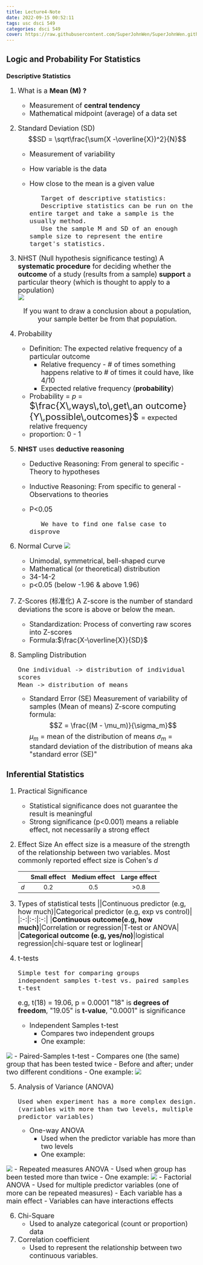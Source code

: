 ```yaml
---
title: Lecture4-Note
date: 2022-09-15 00:52:11
tags: usc dsci 549
categories: dsci 549
cover: https://raw.githubusercontent.com/SuperJohnWen/SuperJohnWen.github.io/master/img/dsci549.png
---
```

## Logic and Probability For Statistics

### Descriptive Statistics

<font size = 4>

1. What is a **Mean (M) ?**
   - Measurement of **central tendency**
   - Mathematical midpoint (average) of a data set
2. Standard Deviation (SD)
   $$SD = \sqrt\frac{\sum(X -\overline{X})^2}{N}$$
   - Measurement of variability
   - How variable is the data
   - How close to the mean is a given value

            Target of descriptive statistics:
            Descriptive statistics can be run on the entire target and take a sample is the usually method.
            Use the sample M and SD of an enough sample size to represent the entire target's statistics.
3. NHST (Null hypothesis significance testing)
   A **systematic procedure** for deciding whether the **outcome** of a study (results from a sample) **support** a particular theory (which is thought to apply to a population)<br> 
   <img src="lecture3-Note/NHST.png">
   <center>If you want to draw a conclusion about a population, your sample better be from that population.
4. Probability
   - Definition: The expected relative frequency of a particular outcome
     - Relative frequency - # of times something happens relative to # of times it could have, like 4/10
     - Expected relative frequency (**probability**)
   - Probability = $p$ = <font size = 5>$\frac{X\,ways\,to\,get\,an outcome}{Y\,possible\,outcomes}$ </font> = expected relative frequency
   - proportion: 0 - 1
5. **NHST** uses **deductive reasoning**
   - Deductive Reasoning: From general to specific - Theory to hypotheses
   - Inductive Reasoning: From specific to general - Observations to theories
   - P<0.05

            We have to find one false case to disprove

6. Normal Curve
   <img src="lecture3-Note/normalcurve.png">
   - Unimodal, symmetrical, bell-shaped curve
   - Mathematical (or theoretical) distribution
   - 34-14-2
   - p<0.05 (below -1.96 & above 1.96)
7. Z-Scores (标准化)
   A Z-score is the number of standard deviations the score is above or below the mean.
   - Standardization: Process of converting raw scores into Z-scores
   - Formula:$\frac{X-\overline{X}}{SD}$

8. Sampling Distribution

       One individual -> distribution of individual scores
       Mean -> distribution of means

   - Standard Error (SE)
   Measurement of variability of samples (Mean of means)
   Z-score computing formula:
   $$Z = \frac{(M - \mu_m)}{\sigma_m}$$
   $\mu_m$ = mean of the distribution of means
   $\sigma_m$ = standard deviation of the distribution of means aka "standard error (SE)"




### Inferential Statistics

1. Practical Significance
   - Statistical significance does not guarantee the result is meaningful
   - Strong significance (p<0.001) means a reliable effect, not necessarily a strong effect
2. Effect Size
   An effect size is a measure of the strength of the relationship between two variables. Most commonly reported effect size is Cohen's $d$
   <div class = "center">

   ||Small effect|Medium effect|Large effect|
   |:-:|:-:|:-:|:-:|
   |$d$|0.2|0.5|>0.8|

   </div>
3. Types of statistical tests
   ||Continuous predictor (e.g, how much)|Categorical predictor (e.g, exp vs control)|
   |:-:|:-:|:-:|
   |**Continuous outcome(e.g, how much)**|Correlation or regression|T-test or ANOVA|
   |**Categorical outcome (e.g, yes/no)**|logistical regression|chi-square test or loglinear|

4. t-tests

       Simple test for comparing groups
       independent samples t-test vs. paired samples t-test


   e.g, t(18) = 19.06, p = 0.0001  "18" is **degrees of freedom**, "19.05" is **t-value**, "0.0001" is significance

   - Independent Samples t-test
     - Compares two independent groups
     - One example:
  <img src="Lecture3-Note/Indtest.png">
   - Paired-Samples t-test
     - Compares one (the same) group that has been tested twice
     - Before and after; under two different conditions
     - One example:
  <img src="Lecture3-Note/pairedtest.png">

5. Analysis of Variance (ANOVA)
   
       Used when experiment has a more complex design.
       (variables with more than two levels, multiple predictor variables)
   - One-way ANOVA
     - Used when the predictor variable has more than two levels
     - One example:
  <img src="Lecture3-Note/onewayANOVA.png">
   - Repeated measures ANOVA
     - Used when group has been tested more than twice
     - One example:
  <img src="Lecture3-Note/repeatANOVA.png">
   - Factorial ANOVA
     - Used for multiple predictor variables (one of more can be repeated measures)
     - Each variable has a main effect
     - Variables can have interactions effects

6. Chi-Square
   - Used to analyze categorical (count or proportion) data
7. Correlation coefficient
   - Used to represent the relationship between two continuous variables. 
</font>